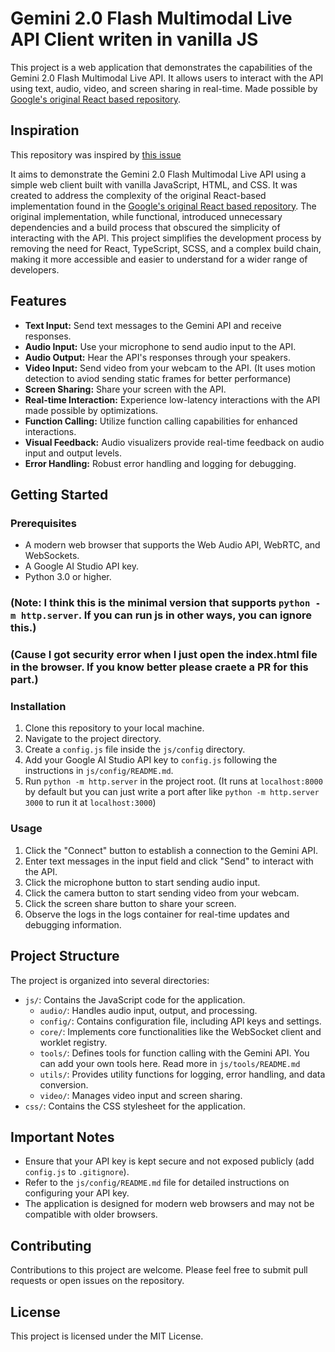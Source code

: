 # Gemini 2.0 Flash Multimodal Live API Client writen in vanilla JS

This project is a web application that demonstrates the capabilities of the Gemini 2.0 Flash Multimodal Live API. It allows users to interact with the API using text, audio, video, and screen sharing in real-time. 
Made possible by [Google's original React based repository](https://github.com/google-gemini/multimodal-live-api-web-console).


## Inspiration

This repository was inspired by [this issue](https://github.com/google-gemini/multimodal-live-api-web-console/issues/19)

It aims to demonstrate the Gemini 2.0 Flash Multimodal Live API using a simple web client built with vanilla JavaScript, HTML, and CSS. It was created to address the complexity of the original React-based implementation found in the [Google's original React based repository](https://github.com/google-gemini/multimodal-live-api-web-console). The original implementation, while functional, introduced unnecessary dependencies and a build process that obscured the simplicity of interacting with the API. This project simplifies the development process by removing the need for React, TypeScript, SCSS, and a complex build chain, making it more accessible and easier to understand for a wider range of developers.



## Features

*   **Text Input:** Send text messages to the Gemini API and receive responses.
*   **Audio Input:** Use your microphone to send audio input to the API.
*   **Audio Output:** Hear the API's responses through your speakers.
*   **Video Input:** Send video from your webcam to the API. (It uses motion detection to aviod sending static frames for better performance)
*   **Screen Sharing:** Share your screen with the API.
*   **Real-time Interaction:** Experience low-latency interactions with the API made possible by optimizations.
*   **Function Calling:** Utilize function calling capabilities for enhanced interactions.
*   **Visual Feedback:** Audio visualizers provide real-time feedback on audio input and output levels.
*   **Error Handling:** Robust error handling and logging for debugging.

## Getting Started

### Prerequisites

*   A modern web browser that supports the Web Audio API, WebRTC, and WebSockets.
*   A Google AI Studio API key.
*   Python 3.0 or higher. 

### (Note: I think this is the minimal version that supports `python -m http.server`. If you can run js in other ways, you can ignore this.)
### (Cause I got security error when I just open the index.html file in the browser. If you know better please craete a PR for this part.)

### Installation

1. Clone this repository to your local machine.
2. Navigate to the project directory.
3. Create a `config.js` file inside the `js/config` directory.
4. Add your Google AI Studio API key to `config.js` following the instructions in `js/config/README.md`.
5. Run `python -m http.server` in the project root. (It runs at `localhost:8000` by default but you can just write a port after like `python -m http.server 3000` to run it at `localhost:3000`)

### Usage

1. Click the "Connect" button to establish a connection to the Gemini API.
2. Enter text messages in the input field and click "Send" to interact with the API.
3. Click the microphone button to start sending audio input.
4. Click the camera button to start sending video from your webcam.
5. Click the screen share button to share your screen.
6. Observe the logs in the logs container for real-time updates and debugging information.

## Project Structure

The project is organized into several directories:

*   `js/`: Contains the JavaScript code for the application.
    *   `audio/`: Handles audio input, output, and processing.
    *   `config/`: Contains configuration file, including API keys and settings.
    *   `core/`: Implements core functionalities like the WebSocket client and worklet registry.
    *   `tools/`: Defines tools for function calling with the Gemini API. You can add your own tools here. Read more in `js/tools/README.md`
    *   `utils/`: Provides utility functions for logging, error handling, and data conversion.
    *   `video/`: Manages video input and screen sharing.
*   `css/`: Contains the CSS stylesheet for the application.

## Important Notes

*   Ensure that your API key is kept secure and not exposed publicly (add `config.js` to `.gitignore`).
*   Refer to the `js/config/README.md` file for detailed instructions on configuring your API key.
*   The application is designed for modern web browsers and may not be compatible with older browsers.

## Contributing

Contributions to this project are welcome. Please feel free to submit pull requests or open issues on the repository.

## License

This project is licensed under the MIT License.
